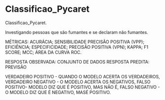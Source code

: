 # Classificao_Pycaret
Classificao_Pycaret.


Investigando pessoas que são fumantes e se declaram não fumantes.


MÉTRICAS:
ACURÁCIA;
SENSIBILIDADE
PRECISÃO POSITIVA (VPP);
EFICIÊNCIA;
ESPECIFICIDADE;
PRECISÃO POSITIVA (VPN);
KAPPA;
F1 SCORE;
MCC;
ÁREA DA CURVA ROC.


RESPOSTA OBSERVADA: CONJUNTO DE DADOS
RESPOSTA PREDITA: PREVISÃO

VERDADEIRO POSITIVO - QUANDO O MODELO ACERTA OS VERDADEIROS, 
VERDADEIRO NEGATIVO - O MODELO ACERTA OS NEGATIVOS,
FALSO POSITIVO- MODELO DIZ QUE É POSITIVO, MAS NÃO É,
FALSO NEGATIVO - O MODELO DIZ QUE É NEGATIVO, MASÉ POSITIVO.



